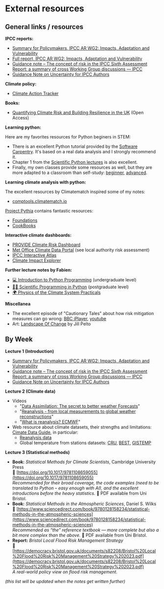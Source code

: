 # External resources


## General links / resources 

**IPCC reports:**
- [Summary for Policymakers, IPCC AR WG2: Impacts, Adaptation and Vulnerability](https://www.ipcc.ch/report/ar6/wg2/chapter/summary-for-policymakers/)
- [Full report, IPCC AR WG2: Impacts, Adaptation and Vulnerability](https://www.ipcc.ch/report/ar6/wg2/)
- [Guidance note – The concept of risk in the IPCC Sixth Assessment Report: a summary of cross Working Group discussions — IPCC](https://www.ipcc.ch/event/guidance-note-concept-of-risk-in-the-6ar-cross-wg-discussions/)
- [Guidance Note on Uncertainty for IPCC Authors](https://www.ipcc.ch/site/assets/uploads/2017/08/AR5_Uncertainty_Guidance_Note.pdf)

**Climate policy:**
- [Climate Action Tracker](https://climateactiontracker.org/global/cat-thermometer/)

**Books:**
- [Quantifying Climate Risk and Building Resilience in the UK](https://link.springer.com/book/10.1007/978-3-031-39729-5) (Open Access)

**Learning python:**

Here are my favorites resources for Python beginers in STEM:

- There is an excellent Python tutorial provided by the [Software Carpentry](http://swcarpentry.github.io/python-novice-inflammation). It's based on a real data analysis and I strongly recommend it.
- Chapter 1 from the [Scientific Python lectures](https://lectures.scientific-python.org) is also excellent.
- Finally, my own classes provide some resources as well, but they are more adapted to a classroom than self-study: [beginner](http://fabienmaussion.info/intro_to_programming), [advanced](http://fabienmaussion.info/scientific_programming).

**Learning climate analysis with python:**

The excellent resources by Climatematch inspired some of my notes:
- [comptools.climatematch.io](https://comptools.climatematch.io)

[Project Pythia](https://projectpythia.org/) contains fantastic resources:
- [Foundations](https://foundations.projectpythia.org)
- [CookBooks](https://cookbooks.projectpythia.org)

**Interactive climate dashboards:**

- [PROVIDE Climate Risk Dashboard](https://climate-risk-dashboard.iiasa.ac.at)
- [Met Office Climate Data Portal](https://climatedataportal.metoffice.gov.uk/) (see local authority risk assessment)
- [IPCC Interactive Atlas](https://interactive-atlas.ipcc.ch)
- [Climate Impact Explorer](https://climate-impact-explorer.climateanalytics.org)

**Further lecture notes by Fabien:**
- [💻 Introduction to Python Programming](http://fabienmaussion.info/intro_to_programming) (undergraduate level)
- [🧑‍💻 Scientific Programming in Python](https://fabienmaussion.info/scientific_programming/html/index.html) (postgraduate level)
- [🌍 Physics of the Climate System Practicals](https://fabienmaussion.info/climate_system)

**Miscellanea**
- The excellent episode of "Cautionary Tales" about how risk mitigation measures can go wrong: [BBC iPlayer](https://www.bbc.co.uk/programmes/p0gy6fs6), [youtube](https://www.youtube.com/watch?v=vVv_y7vkQAw)
- Art: [Landscape Of Change](https://www.jillpelto.com/landscape-of-change) by Jill Pelto


## By Week

**Lecture 1 (Introduction)**

- [Summary for Policymakers, IPCC AR WG2: Impacts, Adaptation and Vulnerability](https://www.ipcc.ch/report/ar6/wg2/chapter/summary-for-policymakers/)
- [Guidance note – The concept of risk in the IPCC Sixth Assessment Report: a summary of cross Working Group discussions — IPCC](https://www.ipcc.ch/event/guidance-note-concept-of-risk-in-the-6ar-cross-wg-discussions/)
- [Guidance Note on Uncertainty for IPCC Authors](https://www.ipcc.ch/site/assets/uploads/2017/08/AR5_Uncertainty_Guidance_Note.pdf)

**Lecture 2 (Climate data)**

- Videos
  - "[Data Assimilation: The secret to better weather Forecasts](https://www.youtube.com/watch?v=YPAWYjPf_Pk)"
  - "[Reanalysis - from local measurements to global weather reconstructions](https://www.youtube.com/watch?v=7Vcm7WSpPAg)"
  - "[What is reanalysis? ECMWF](https://www.youtube.com/watch?v=FAGobvUGl24)"
- Web resource about climate datasets, their strengths and limitations: [Cimate Data Guide](https://climatedataguide.ucar.edu/), in particular:
  - [Reanalysis data](https://climatedataguide.ucar.edu/climate-data/atmospheric-reanalysis-overview-comparison-tables)
  - Global temperature from stations datasets: [CRU](https://climatedataguide.ucar.edu/climate-data/cru-ts-gridded-precipitation-and-other-meteorological-variables-1901), [BEST](https://climatedataguide.ucar.edu/climate-data/global-surface-temperatures-best-berkeley-earth-surface-temperatures), [GISTEMP](https://climatedataguide.ucar.edu/climate-data/global-surface-temperature-data-gistemp-nasa-goddard-institute-space-studies-giss)

**Lecture 3 (Statistical methods)**

- **Book:** *Statistical Methods for Climate Scientists*, Cambridge University Press  
  🔗 [https://doi.org/10.1017/9781108659055](https://doi.org/10.1017/9781108659055)  
  *Recommended for their broad coverage, the code examples (need to be translated to Python – easy enough with AI), and the excellent introductions before the heavy statistics.*
  📘 PDF available from Uni Bristol.
- **Book:** *Statistical Methods in the Atmospheric Sciences*, Daniel S. Wilks  
  🔗 [https://www.sciencedirect.com/book/9780128158234/statistical-methods-in-the-atmospheric-sciences](https://www.sciencedirect.com/book/9780128158234/statistical-methods-in-the-atmospheric-sciences)  
  *Recommended as “the” reference textbook — more complete but also a bit more complex than the above.*
  📘 PDF available from Uni Bristol.
- **Report:** *Bristol Local Flood Risk Management Strategy*  
  🔗 [https://democracy.bristol.gov.uk/documents/s82208/Bristol%20Local%20Flood%20Risk%20Management%20Strategy%202023.pdf](https://democracy.bristol.gov.uk/documents/s82208/Bristol%20Local%20Flood%20Risk%20Management%20Strategy%202023.pdf)  
  *A real-world policy view on flood risk management.*

*(this list will be updated when the notes get written further)*